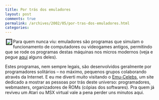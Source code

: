 ```yaml
---
title: Por trás dos emuladores
layout: post
comments: true
permalink: /archives/2002/05/por-tras-dos-emuladores.html
categories:
---
```

</div> <div class=mensagem><img src='//chester.me/img/blig/endurojpg.jpg' align="left" border=2 hspace=3>Para quem nunca viu: emuladores são programas que simulam o funcionamento de computadores ou videogames antigos, permitindo que se rode os programas destas máquinas nos micros modernos (veja e pegue <a href="http://fliperama.ig.com.br/emuladores/home_emuladores/index.html" >aqui</a> alguns deles).</p>
Estes programas, nem sempre legais, são desenvolvidos geralmente por programadores solitários &#8211; no máximo, pequenos grupos colaborando através da Internet. E eu me diverti muito visitando o <a href="http://www.emu-celebs.consollection.com" >Emu-Celebs</a>, um site dedicado a mostrar as pessoas por trás deste universo: programadores, webmasters, organizadores de ROMs (cópias dos softwares). Pra quem já reviveu um Atari ou MSX virtual vale a pena perder uns minutos aqui.</div> <div class=mensagem>
